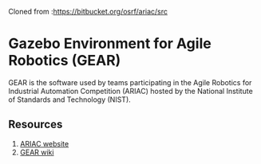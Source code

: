 Cloned from :https://bitbucket.org/osrf/ariac/src

# Gazebo Environment for Agile Robotics (GEAR)

GEAR is the software used by teams participating in the Agile Robotics for
Industrial Automation Competition (ARIAC) hosted by the National Institute
of Standards and Technology (NIST).


## Resources

1. [ARIAC website](http://gazebosim.org/ariac)
1. [GEAR wiki](https://bitbucket.org/osrf/ariac/wiki)
